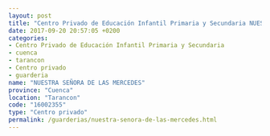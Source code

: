 ```yaml
---
layout: post
title: "Centro Privado de Educación Infantil Primaria y Secundaria NUESTRA SEÑORA DE LAS MERCEDES"
date: 2017-09-20 20:57:05 +0200
categories:
- Centro Privado de Educación Infantil Primaria y Secundaria
- cuenca
- tarancon
- Centro privado
- guarderia
name: "NUESTRA SEÑORA DE LAS MERCEDES"
province: "Cuenca"
location: "Tarancon"
code: "16002355"
type: "Centro privado"
permalink: /guarderias/nuestra-senora-de-las-mercedes.html
---
```

